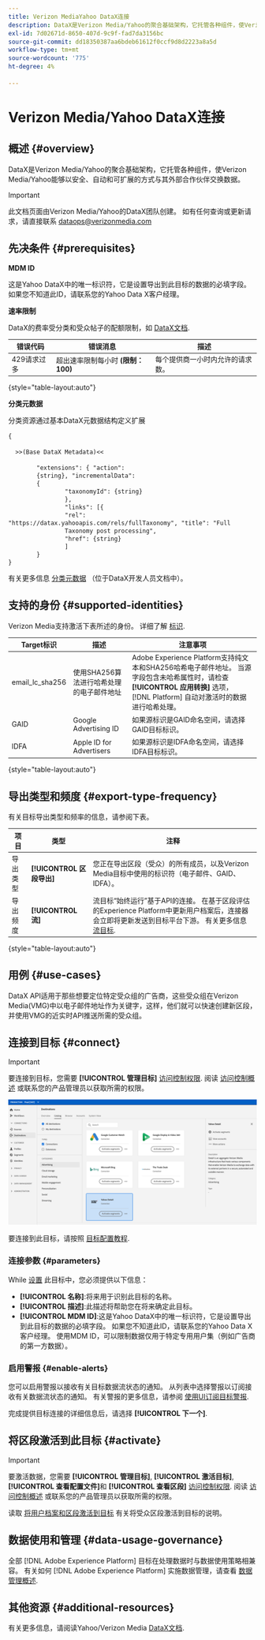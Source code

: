 ```yaml
---
title: Verizon MediaYahoo DataX连接
description: DataX是Verizon Media/Yahoo的聚合基础架构，它托管各种组件，使Verizon Media/Yahoo能够以安全、自动和可扩展的方式与其外部合作伙伴交换数据。
exl-id: 7d02671d-8650-407d-9c9f-fad7da3156bc
source-git-commit: dd18350387aa6bdeb61612f0ccf9d8d2223a8a5d
workflow-type: tm+mt
source-wordcount: '775'
ht-degree: 4%

---
```


# Verizon Media/Yahoo DataX连接

## 概述 {#overview}

DataX是Verizon Media/Yahoo的聚合基础架构，它托管各种组件，使Verizon Media/Yahoo能够以安全、自动和可扩展的方式与其外部合作伙伴交换数据。

>[!IMPORTANT]
>
>此文档页面由Verizon Media/Yahoo的DataX团队创建。 如有任何查询或更新请求，请直接联系 [dataops@verizonmedia.com](mailto:dataops@verizonmedia.com)

## 先决条件 {#prerequisites}

**MDM ID**

这是Yahoo DataX中的唯一标识符，它是设置导出到此目标的数据的必填字段。 如果您不知道此ID，请联系您的Yahoo Data X客户经理。

**速率限制**

DataX的费率受分类和受众帖子的配额限制，如 [DataX文档](https://developer.verizonmedia.com/datax/guide/rate-limits/).


| 错误代码 | 错误消息 | 描述 |
|---------|----------|---------|
| 429请求过多 | 超出速率限制每小时 **(限制：100)** | 每个提供商一小时内允许的请求数。 |

{style=&quot;table-layout:auto&quot;}

**分类元数据**

分类资源通过基本DataX元数据结构定义扩展

```
{

  >>(Base DataX Metadata)<<

        "extensions": { "action":
        {string}, "incrementalData":
        {
                "taxonomyId": {string}
                },
                "links": [{
                "rel": "https://datax.yahooapis.com/rels/fullTaxonomy", "title": "Full
                Taxonomy post processing",
                "href": {string}
                ]
        }
}
```

有关更多信息 [分类元数据](https://developer.verizonmedia.com/datax/guide/taxonomy/taxo-metadata/) （位于DataX开发人员文档中）。

## 支持的身份 {#supported-identities}

Verizon Media支持激活下表所述的身份。 详细了解 [标识](https://experienceleague.adobe.com/docs/experience-platform/identity/namespaces.html?lang=en#getting-started).

| Target标识 | 描述 | 注意事项 |
|---|---|---|
| email_lc_sha256 | 使用SHA256算法进行哈希处理的电子邮件地址 | Adobe Experience Platform支持纯文本和SHA256哈希电子邮件地址。 当源字段包含未哈希属性时，请检查 **[!UICONTROL 应用转换]** 选项， [!DNL Platform] 自动对激活时的数据进行哈希处理。 |
| GAID | Google Advertising ID | 如果源标识是GAID命名空间，请选择GAID目标标识。 |
| IDFA | Apple ID for Advertisers | 如果源标识是IDFA命名空间，请选择IDFA目标标识。 |

{style=&quot;table-layout:auto&quot;}

## 导出类型和频度 {#export-type-frequency}

有关目标导出类型和频率的信息，请参阅下表。

| 项目 | 类型 | 注释 |
---------|----------|---------|
| 导出类型 | **[!UICONTROL 区段导出]** | 您正在导出区段（受众）的所有成员，以及Verizon Media目标中使用的标识符（电子邮件、GAID、IDFA）。 |
| 导出频度 | **[!UICONTROL 流]** | 流目标“始终运行”基于API的连接。 在基于区段评估的Experience Platform中更新用户档案后，连接器会立即将更新发送到目标平台下游。 有关更多信息 [流目标](/help/destinations/destination-types.md#streaming-destinations). |

{style=&quot;table-layout:auto&quot;}

## 用例 {#use-cases}

DataX API适用于那些想要定位特定受众组的广告商，这些受众组在Verizon Media(VMG)中以电子邮件地址作为关键字，这样，他们就可以快速创建新区段，并使用VMG的近实时API推送所需的受众组。

## 连接到目标 {#connect}

>[!IMPORTANT]
> 
>要连接到目标，您需要 **[!UICONTROL 管理目标]** [访问控制权限](/help/access-control/home.md#permissions). 阅读 [访问控制概述](/help/access-control/ui/overview.md) 或联系您的产品管理员以获取所需的权限。

![Platform UI中的Yahoo DataX目标卡](/help/destinations/assets/catalog/advertising/yahoo-datax/catalog.png)

要连接到此目标，请按照 [目标配置教程](../../ui/connect-destination.md).

### 连接参数 {#parameters}

While [设置](../../ui/connect-destination.md) 此目标中，您必须提供以下信息：

* **[!UICONTROL 名称]**:将来用于识别此目标的名称。
* **[!UICONTROL 描述]**:此描述将帮助您在将来确定此目标。
* **[!UICONTROL MDM ID]**:这是Yahoo DataX中的唯一标识符，它是设置导出到此目标的数据的必填字段。 如果您不知道此ID，请联系您的Yahoo Data X客户经理。  使用MDM ID，可以限制数据仅用于特定专用用户集（例如广告商的第一方数据）。

### 启用警报 {#enable-alerts}

您可以启用警报以接收有关目标数据流状态的通知。 从列表中选择警报以订阅接收有关数据流状态的通知。 有关警报的更多信息，请参阅 [使用UI订阅目标警报](../../ui/alerts.md).

完成提供目标连接的详细信息后，请选择 **[!UICONTROL 下一个]**.

## 将区段激活到此目标 {#activate}

>[!IMPORTANT]
> 
>要激活数据，您需要 **[!UICONTROL 管理目标]**, **[!UICONTROL 激活目标]**, **[!UICONTROL 查看配置文件]**&#x200B;和 **[!UICONTROL 查看区段]** [访问控制权限](/help/access-control/home.md#permissions). 阅读 [访问控制概述](/help/access-control/ui/overview.md) 或联系您的产品管理员以获取所需的权限。

读取 [将用户档案和区段激活到目标](../../ui/activate-segment-streaming-destinations.md) 有关将受众区段激活到目标的说明。

## 数据使用和管理 {#data-usage-governance}

全部 [!DNL Adobe Experience Platform] 目标在处理数据时与数据使用策略相兼容。 有关如何 [!DNL Adobe Experience Platform] 实施数据管理，请查看 [数据管理概述](https://experienceleague.adobe.com/docs/experience-platform/data-governance/home.html?lang=zh-Hans).

## 其他资源 {#additional-resources}

有关更多信息，请阅读Yahoo/Verizon Media [DataX文档](https://developer.verizonmedia.com/datax/guide/).
